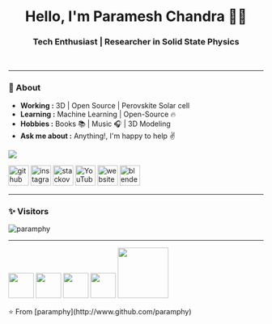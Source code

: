 <h1 align="center"> Hello, I'm Paramesh Chandra 👨‍💻 </h1>

<h3 align="center">  Tech Enthusiast | Researcher in Solid State Physics </h3> <br>

---------------------------------------------------------------------------------------------------------------------------------------------------------------------------------
### 🤔 About
-  **Working :**  3D  | Open Source | Perovskite Solar cell 
-  **Learning :** Machine Learning | Open-Source :fire:	
-  **Hobbies :** Books :books: | Music :headphones: | 3D Modeling
-  **Ask me about :** Anything!, I'm happy to help :v:

 ![](http://github-profile-summary-cards.vercel.app/api/cards/profile-details?username=paramphy&theme=default) 

[<img src='https://cdn.jsdelivr.net/npm/simple-icons@3.0.1/icons/github.svg' alt='github' height='40'>](https://github.com/paramphy)  [<img src='https://cdn.jsdelivr.net/npm/simple-icons@3.0.1/icons/instagram.svg' alt='instagram' height='40'>](https://www.instagram.com/ur_joker_param/)  [<img src='https://cdn.jsdelivr.net/npm/simple-icons@3.0.1/icons/stackoverflow.svg' alt='stackoverflow' height='40'>](https://stackoverflow.com/users/https://blender.stackexchange.com/users/95141/paramesh-chandra)  [<img src='https://cdn.jsdelivr.net/npm/simple-icons@3.0.1/icons/youtube.svg' alt='YouTube' height='40'>](https://www.youtube.com/channel/https://www.youtube.com/channel/UCD8bIs6X-fcxzym6HZSKFSQ?view_as=subscriber)  [<img src='https://cdn.jsdelivr.net/npm/simple-icons@3.0.1/icons/icloud.svg' alt='website' height='40'>](https://sites.google.com/view/jokeonme/home)  [<img src='https://cdn.jsdelivr.net/npm/simple-icons@3.0.1/icons/blender.svg' alt='blender' height='40'>](https://sites.google.com/view/jokeonme/my-blender-projects?authuser=0)

---------------------------------------------------------------------------------------------------------------------------------------------------------------------------------
### ✨ Visitors 

<p align="left"> <img src="https://komarev.com/ghpvc/?username=paramphy" alt="paramphy" /> </p>


-------------------------------------------------------------------------------------------------------------------------------------------------------------------------------
<p>
   <img src="https://media.giphy.com/media/3rCcV6sC1o2GY/giphy.gif" width="50">
   <img src="https://i.giphy.com/media/LMt9638dO8dftAjtco/200.webp"   width="50">
   <img src="https://i.giphy.com/media/IdyAQJVN2kVPNUrojM/200.webp" width="50">
   
   <img src="https://media.giphy.com/media/SU2ic3wTfuC6JhD1lA/giphy.gif" width="50">
   <img src="https://media.giphy.com/media/kH1DBkPNyZPOk0BxrM/giphy.gif" width="100">
  <p>
</div> 
⭐️ From [paramphy](http://www.github.com/paramphy)
